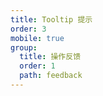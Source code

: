 ```yaml
---
title: Tooltip 提示
order: 3
mobile: true
group:
  title: 操作反馈
  order: 1
  path: feedback
---
```


<code src="../demo/Tooltip.tsx"></code>
<API src="../src/Tooltip.tsx"></API>
